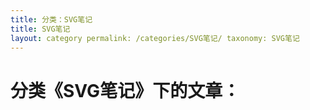 ```yaml
---
title: 分类：SVG笔记
title: SVG笔记 
layout: category permalink: /categories/SVG笔记/ taxonomy: SVG笔记
---
```

# 分类《SVG笔记》下的文章：
